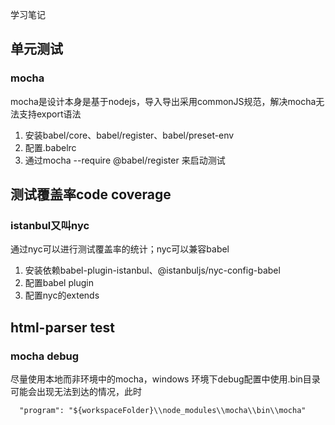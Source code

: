 学习笔记
## 单元测试
### mocha
mocha是设计本身是基于nodejs，导入导出采用commonJS规范，解决mocha无法支持export语法
1. 安装babel/core、babel/register、babel/preset-env
2. 配置.babelrc
3. 通过mocha --require @babel/register 来启动测试

## 测试覆盖率code coverage
### istanbul又叫nyc
通过nyc可以进行测试覆盖率的统计；nyc可以兼容babel
1. 安装依赖babel-plugin-istanbul、@istanbuljs/nyc-config-babel
2. 配置babel plugin
3. 配置nyc的extends

## html-parser test
### mocha debug
尽量使用本地而非环境中的mocha，windows 环境下debug配置中使用.bin目录可能会出现无法到达的情况，此时
```
  "program": "${workspaceFolder}\\node_modules\\mocha\\bin\\mocha"
```
